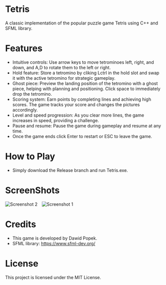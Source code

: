 # Tetris 


A classic implementation of the popular puzzle game Tetris using C++ and SFML library.

# Features


- Intuitive controls: Use arrow keys to move tetrominoes left, right, and down, and A,D to rotate them to the left or right.
- Hold feature: Store a tetromino by cliking Lctrl in the hold slot and swap it with the active tetromino for strategic gameplay.
- Ghost piece: Preview the landing position of the tetromino with a ghost piece, helping with planning and positioning. Click space to immediately drop the tetromino.
- Scoring system: Earn points by completing lines and achieving high scores. The game tracks your score and changes the pictures accordingly.
- Level and speed progression: As you clear more lines, the game increases in speed, providing a challenge.
- Pause and resume: Pause the game during gameplay and resume at any time.
- Once the game ends click Enter to restart or ESC to leave the game.

# How to Play


- Simply download the Release branch and run Tetris.exe.

# ScreenShots


<div>
  <img src="https://github.com/PopekD/Tetris/assets/94826253/7174332d-cb3b-4980-b141-30498de87ad6" alt="Screenshot 2" style="display:inline-block; margin-right:10px;">
  <img src="https://github.com/PopekD/Tetris/assets/94826253/0c98eea2-810d-4dc8-8d31-f3ebb75e6d08" alt="Screenshot 1" style="display:inline-block;">
</div>

# Credits


- This game is developed by Dawid Popek.
- SFML library: https://www.sfml-dev.org/

# License


This project is licensed under the MIT License.


